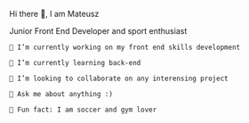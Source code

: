 Hi there 👋, I am Mateusz

Junior Front End Developer and sport enthusiast

    🔭 I’m currently working on my front end skills development

    🌱 I’m currently learning back-end

    👯 I’m looking to collaborate on any interensing project

    💬 Ask me about anything :)

    💞️ Fun fact: I am soccer and gym lover



<!---
MateuszSzy/MateuszSzy is a ✨ special ✨ repository because its `README.md` (this file) appears on your GitHub profile.
You can click the Preview link to take a look at your changes.
--->
